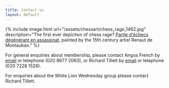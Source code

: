 ```yaml
---
title: Contact us
layout: default
---
```


{% include image.html url="/assets/chessart/chess_rage_1462.jpg" description="The first ever depiction of chess rage? [Partie d'échecs dégénérant en assassinat](http://streathambrixtonchess.blogspot.com/2009/11/chess-in-art-postscript-chess-in_22.html), painted by the 15th century artist Renaut de Montauban." %}

For general enquiries about membership, please contact Angus French by [email](mailto:angus@angusf.myzen.co.uk) or telephone (020 8677 2063), 
or Richard Tillett by [email](mailto:tillett.richard@googlemail.com) or telephone (020 7228 1526).

For enquiries about the White Lion Wednesday group please contact Richard Tillett.
